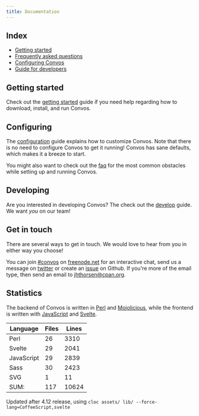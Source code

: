 ```yaml
---
title: Documentation
---
```


## Index

* [Getting started](/doc/start)
* [Frequently asked questions](/doc/faq)
* [Configuring Convos](/doc/config)
* [Guide for developers](/doc/develop)

## Getting started

Check out the [getting started](/doc/start) guide if you need
help regarding how to download, install, and run Convos.

## Configuring

The [configuration](/doc/config) guide explains how to customize Convos.
Note that there is no need to configure Convos to get it running! Convos has
sane defaults, which makes it a breeze to start.

You might also want to check out the [faq](/doc/faq) for the most common
obstacles while setting up and running Convos.

## Developing

Are you interested in developing Convos? The check out the
[develop](/doc/develop) guide. We want _you_ on our team!

## Get in touch

There are several ways to get in touch. We would love to hear from you in
either way you choose!

You can join [#convos](irc://chat.freenode.net:6697/#convos) on
[freenode.net](http://freenode.net/) for an interactive chat, send us a
message on [twitter](https://twitter.com/convosby) or create an
[issue](https://github.com/Nordaaker/convos/issues) on Github. If you're more
of the email type, then send an email to
<a href="mailto:jhthorsen@cpan.org">jhthorsen@cpan.org</a>.

## Statistics

The backend of Convos is written in [Perl](https://www.perl.org/) and
[Mojolicious](http://mojolicious.org/), while the frontend is written
with [JavaScript](https://developer.mozilla.org/en-US/docs/Web/JavaScript)
and [Svelte](https://svelte.dev/).

| Language   | Files | Lines |
|------------|-------|-------|
| Perl       |    26 |  3310 |
| Svelte     |    29 |  2041 |
| JavaScript |    29 |  2839 |
| Sass       |    30 |  2423 |
| SVG        |     1 |    11 |
| SUM:       |   117 | 10624 |


Updated after 4.12 release, using `cloc assets/ lib/ --force-lang=CoffeeScript,svelte`
